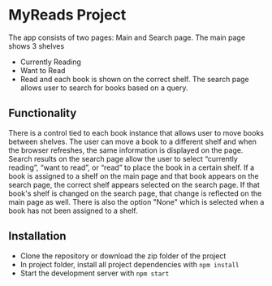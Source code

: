 # MyReads Project

The app consists of two pages: Main and Search page.
The main page shows 3 shelves
* Currently Reading
* Want to Read
* Read
and each book is shown on the correct shelf. The search page allows user to search for books based on a query.

## Functionality
There is a control tied to each book instance that allows user to move books between shelves.
The user can move a book to a different shelf and when the browser refreshes, the same information is displayed on the page. 
Search results on the search page allow the user to select “currently reading”, “want to read”, or “read” to place the book in a certain shelf.
If a book is assigned to a shelf on the main page and that book appears on the search page, the correct shelf appears selected on the search page. 
If that book's shelf is changed on the search page, that change is reflected on the main page as well. There is also the option "None" which is  selected when a book has not been assigned to a shelf.

## Installation
* Clone the repository or download the zip folder of the project 
* In project folder, install all project dependencies with `npm install`
* Start the development server with `npm start`

